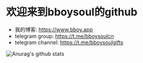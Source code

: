 # 欢迎来到bboysoul的github

- 我的博客: https://www.bboy.app
- telegram group: https://t.me/bboysoulcn
- telegram channel: https://t.me/bboysoulgifts

![Anurag's github stats](https://github-readme-stats.vercel.app/api?username=bboysoulcn&show_icons=true&theme=radical)
